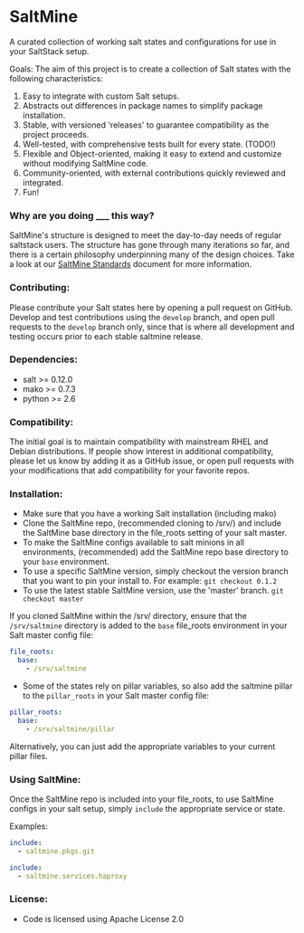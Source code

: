SaltMine
========

A curated collection of working salt states and configurations for use in your SaltStack setup.

Goals:
The aim of this project is to create a collection of Salt states with the following characteristics:

1. Easy to integrate with custom Salt setups.
2. Abstracts out differences in package names to simplify package installation.
3. Stable, with versioned 'releases' to guarantee compatibility as the project proceeds.
4. Well-tested, with comprehensive tests built for every state. (TODO!)
5. Flexible and Object-oriented, making it easy to extend and customize without modifying SaltMine code.
6. Community-oriented, with external contributions quickly reviewed and integrated.
7. Fun!

### Why are you doing ___ this way?

SaltMine's structure is designed to meet the day-to-day needs of regular saltstack users. The structure has
gone through many iterations so far, and there is a certain philosophy underpinning many of the design choices.
Take a look at our [SaltMine Standards](./saltmine_standards.md) document for more information.

### Contributing:
Please contribute your Salt states here by opening a pull request on GitHub. Develop and test contributions using 
the ``develop`` branch, and open pull requests to the ``develop`` branch only, since that is where all development 
and testing occurs prior to each stable saltmine release.

### Dependencies:

+ salt >= 0.12.0
+ mako >= 0.7.3
+ python >= 2.6

### Compatibility: 
The initial goal is to maintain compatibility with mainstream RHEL and Debian distributions. 
If people show interest in additional compatibility, please let us know by adding it as a GitHub issue,
or open pull requests with your modifications that add compatibility for your favorite repos.

### Installation:

+ Make sure that you have a working Salt installation (including mako)
+ Clone the SaltMine repo, (recommended cloning to /srv/) and include the SaltMine base directory in the file_roots setting of your salt master.
+ To make the SaltMine configs available to salt minions in all environments, (recommended) add the SaltMine repo base directory to your `base` environment.
+ To use a specific SaltMine version, simply checkout the version branch that you want to pin your install to. For example: ``git checkout 0.1.2``
+ To use the latest stable SaltMine version, use the 'master' branch. ``git checkout master``

If you cloned SaltMine within the /srv/ directory, ensure that the ``/srv/saltmine`` directory is added to the ``base`` file_roots environment in your Salt master config file:

```yaml
file_roots:
  base:
    - /srv/saltmine
```

+ Some of the states rely on pillar variables, so also add the saltmine pillar to the ``pillar_roots`` in your Salt master config file:

```yaml
pillar_roots:
  base:
    - /srv/saltmine/pillar
```

Alternatively, you can just add the appropriate variables to your current pillar files.

### Using SaltMine:

Once the SaltMine repo is included into your file_roots, to use SaltMine configs in your salt setup, simply ``include`` the appropriate service or state.

Examples:

```yaml
include:
  - saltmine.pkgs.git
```

```yaml
include:
  - saltmine.services.haproxy
```

### License:

+ Code is licensed using Apache License 2.0

